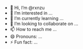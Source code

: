 - 👋 Hi, I’m @rxnzu
- 👀 I’m interested in ...
- 🌱 I’m currently learning ...
- 💞️ I’m looking to collaborate on ...
- 📫 How to reach me ...
- 😄 Pronouns: ...
- ⚡ Fun fact: ...

<!---
rxnzu/rxnzu is a ✨ special ✨ repository because its `README.md` (this file) appears on your GitHub profile.
You can click the Preview link to take a look at your changes.
--->

